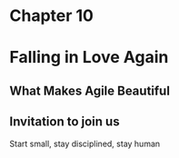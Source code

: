 # Chapter 10

# Falling in Love Again

## What Makes Agile Beautiful

##

## Invitation to join us

Start small, stay disciplined, stay human
